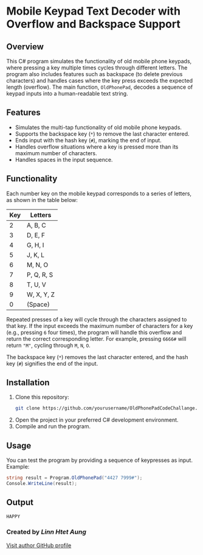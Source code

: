 # Mobile Keypad Text Decoder with Overflow and Backspace Support

## Overview
This C# program simulates the functionality of old mobile phone keypads, where pressing a key multiple times cycles through different letters. The program also includes features such as backspace (to delete previous characters) and handles cases where the key press exceeds the expected length (overflow). The main function, `OldPhonePad`, decodes a sequence of keypad inputs into a human-readable text string.

## Features
- Simulates the multi-tap functionality of old mobile phone keypads.
- Supports the backspace key (`*`) to remove the last character entered.
- Ends input with the hash key (`#`), marking the end of input.
- Handles overflow situations where a key is pressed more than its maximum number of characters.
- Handles spaces in the input sequence.

## Functionality
Each number key on the mobile keypad corresponds to a series of letters, as shown in the table below:

| Key | Letters |
| --- | ------- |
| 2   | A, B, C |
| 3   | D, E, F |
| 4   | G, H, I |
| 5   | J, K, L |
| 6   | M, N, O |
| 7   | P, Q, R, S |
| 8   | T, U, V |
| 9   | W, X, Y, Z |
| 0   | (Space) |

Repeated presses of a key will cycle through the characters assigned to that key. If the input exceeds the maximum number of characters for a key (e.g., pressing `6` four times), the program will handle this overflow and return the correct corresponding letter. For example, pressing `6666#` will return `"M"`, cycling through `M`, `N`, `O`.

The backspace key (`*`) removes the last character entered, and the hash key (`#`) signifies the end of the input.

## Installation
1. Clone this repository:
    ```bash
    git clone https://github.com/yourusername/OldPhonePadCodeChallange.git
    ```
2. Open the project in your preferred C# development environment.
3. Compile and run the program.

## Usage
You can test the program by providing a sequence of keypresses as input. Example:

```csharp
string result = Program.OldPhonePad("4427 7999#");
Console.WriteLine(result);
```

## Output

```csharp
HAPPY
```

### Created by **_Linn Htet Aung_**  
[Visit author GitHub profile](https://github.com/LinnHtetAungSE)
